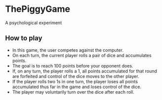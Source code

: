 # ThePiggyGame
A psychological experiment

## How to play
* In this game, the user competes against the computer.
* On each turn, the current player rolls a pair of dice and accumulates points.
* The goal is to reach 100 points before your opponent does.
* If, on any turn, the player rolls a 1, all points accumulated for that round are forfeited and control of the dice moves to the other player.
* If the player rolls two 1s in one turn, the player loses all points accumulated thus far in the game and loses control of the dice.
* The player may voluntarily turn over the dice after each roll.
